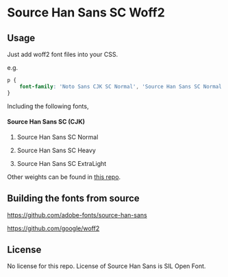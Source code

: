 Source Han Sans SC Woff2
=================================

## Usage

Just add woff2 font files into your CSS.

e.g.

```css
p {
    font-family: 'Noto Sans CJK SC Normal', 'Source Han Sans SC Normal', url('/path/to/SourceHanSansSC-Normal.woff2') format('woff2');
}
```

Including the following fonts,

#### Source Han Sans SC (CJK)

1. Source Han Sans SC Normal

1. Source Han Sans SC Heavy

1. Source Han Sans SC ExtraLight

Other weights can be found in [this repo](https://github.com/magiclen/source-han-sans-sc-woff2).

## Building the fonts from source

https://github.com/adobe-fonts/source-han-sans

https://github.com/google/woff2

## License

No license for this repo. License of Source Han Sans is SIL Open Font.